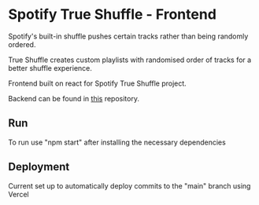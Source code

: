 # Spotify True Shuffle - Frontend

Spotify's built-in shuffle pushes certain tracks rather than being randomly ordered.

True Shuffle creates custom playlists with randomised order of tracks for a better shuffle experience.

Frontend built on react for Spotify True Shuffle project.

Backend can be found in [this](https://github.com/This-Is-Ko/spotify-true-shuffle) repository.

## Run

To run use "npm start" after installing the necessary dependencies

## Deployment

Current set up to automatically deploy commits to the "main" branch using Vercel
